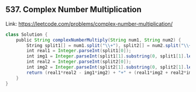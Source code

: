 ## 537. Complex Number Multiplication
Link: https://leetcode.com/problems/complex-number-multiplication/

```java
class Solution {
    public String complexNumberMultiply(String num1, String num2) {
        String split1[] = num1.split("\\+"), split2[] = num2.split("\\+");
        int real1 = Integer.parseInt(split1[0]);
        int img1 = Integer.parseInt(split1[1].substring(0, split1[1].length()-1));
        int real2 = Integer.parseInt(split2[0]);
        int img2 = Integer.parseInt(split2[1].substring(0, split2[1].length()-1));
        return (real1*real2 - img1*img2) + "+" + (real1*img2 + real2*img1) + "i";
    }
}
```
